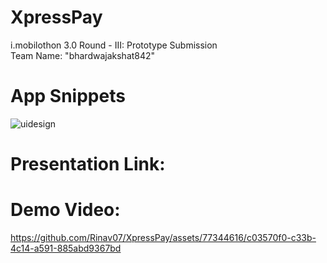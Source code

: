 # XpressPay

i.mobilothon 3.0 Round - III: Prototype Submission</br>
Team Name: "bhardwajakshat842"

# App Snippets
![uidesign](https://github.com/Rinav07/XpressPay/assets/77344616/b566fe3d-7075-4a4d-9f1c-f84e394436d9)

# Presentation Link:
# Demo Video:

https://github.com/Rinav07/XpressPay/assets/77344616/c03570f0-c33b-4c14-a591-885abd9367bd





